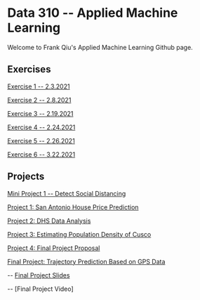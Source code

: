 # Data 310 -- Applied Machine Learning
Welcome to Frank Qiu's Applied Machine Learning Github page.

## Exercises
[Exercise 1 -- 2.3.2021](https://frank-q-00.github.io/Data-310/Exercise1.html)

[Exercise 2 -- 2.8.2021](https://frank-q-00.github.io/Data-310/Exercise2.html)

[Exercise 3 -- 2.19.2021](https://frank-q-00.github.io/Data-310/Exercise3.html)

[Exercise 4 -- 2.24.2021](https://frank-q-00.github.io/Data-310/Exercise4.html)

[Exercise 5 -- 2.26.2021](https://frank-q-00.github.io/Data-310/Exercise5.html)

[Exercise 6 -- 3.22.2021](https://frank-q-00.github.io/Data-310/Exercise6.html)


## Projects
[Mini Project 1 -- Detect Social Distancing](https://frank-q-00.github.io/Data-310/Mini-Project-1.html)

[Project 1: San Antonio House Price Prediction](https://frank-q-00.github.io/Data-310/Project1.html)

[Project 2: DHS Data Analysis](https://frank-q-00.github.io/Data-310/Project2.html)

[Project 3: Estimating Population Density of Cusco](https://frank-q-00.github.io/Data-310/Project3.html)

[Project 4: Final Project Proposal](https://frank-q-00.github.io/Data-310/Project4.html)

[Final Project: Trajectory Prediction Based on GPS Data](https://frank-q-00.github.io/Data-310/FinalProject.html)

-- [Final Project Slides](https://github.com/Frank-Q-00/Data-310/blob/main/FinalProject/Data_310_Final_Presentation.pdf)

-- [Final Project Video]
